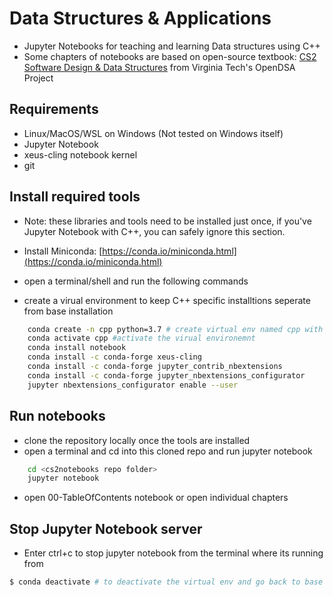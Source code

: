 # Data Structures & Applications

- Jupyter Notebooks for teaching and learning Data structures using C++
- Some chapters of notebooks are based on open-source textbook: [CS2 Software Design & Data Structures](https://opendsa-server.cs.vt.edu/ODSA/Books/CS2/html/IntroDSA.html) from Virginia Tech's OpenDSA Project


## Requirements

- Linux/MacOS/WSL on Windows (Not tested on Windows itself)
- Jupyter Notebook
- xeus-cling notebook kernel
- git

## Install required tools

- Note: these libraries and tools need to be installed just once, if you've Jupyter Notebook with C++, you can safely ignore this section.

- Install Miniconda: [https://conda.io/miniconda.html](https://conda.io/miniconda.html)
- open a terminal/shell and run the following commands
- create a virual environment to keep C++ specific installtions seperate from base installation

```bash
    conda create -n cpp python=3.7 # create virtual env named cpp with Python3.7 support
    conda activate cpp #activate the virual environemnt
    conda install notebook
    conda install -c conda-forge xeus-cling
    conda install -c conda-forge jupyter_contrib_nbextensions
    conda install -c conda-forge jupyter_nbextensions_configurator
    jupyter nbextensions_configurator enable --user
```

## Run notebooks

- clone the repository locally once the tools are installed
- open a terminal and cd into this cloned repo and run jupyter notebook


```bash
    cd <cs2notebooks repo folder>
    jupyter notebook
```

- open 00-TableOfContents notebook or open individual chapters

## Stop Jupyter Notebook server

- Enter ctrl+c to stop jupyter notebook from the terminal where its running from

```bash
$ conda deactivate # to deactivate the virtual env and go back to base installation
```
